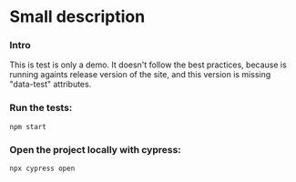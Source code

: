 # Small description

### Intro

This is test is only a demo. It doesn't follow the best practices, because is running againts release version of the site,
and this version is missing "data-test" attributes.


### Run the tests:

```
npm start
```

### Open the project locally with cypress:

```
npx cypress open
```